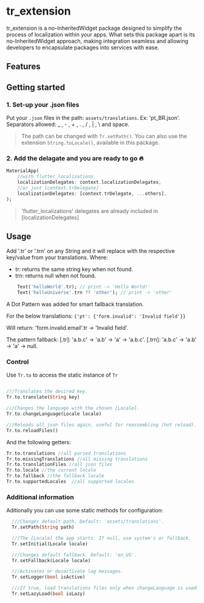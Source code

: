 
# tr_extension

tr_extension is a no-InheritedWidget package designed to simplify the process of localization within your apps.
What sets this package apart is its no-InheritedWidget approach, making integration seamless and allowing developers to encapsulate packages into services with ease.

## Features

## Getting started

### 1. Set-up your .json files

Put your `.json` files in the path: `assets/translations`.
Ex: 'pt_BR.json'. Separators allowed: _ , - , + , . , / , | , \ and space.

> The path can be changed with `Tr.setPath()`.
> You can also use the extension `String.toLocale()`, available in this package.

### 2. Add the delagate and you are ready to go 🔥

```dart
MaterialApp(
    //with flutter_localizations
    localizationDelegates: context.localizationDelegates,
    //or just [context.trDelegate]
    localizationDelegates: [context.trDelegate, ...others],
);
```

> 'flutter_localizations' delegates are already included in [localizationDelegates]

## Usage

Add '.tr' or '.trn' on any String and it will replace with the respective key/value from your translations. Where:

- tr: returns the same string key when not found.
- trn: returns null when not found.

```dart
    Text('helloWorld'.tr); // print -> 'Hello World!'
    Text('helloUniverse'.trn ?? 'other'); // print -> 'other'
```

A Dot Pattern was added for smart fallback translation.

For the below translations:
`{'pt': {'form.invalid': 'Invalid field'}}`

Will return:
'form.invalid.email'.tr -> 'Invalid field'.

The pattern fallback:
[.tr]: 'a.b.c' -> 'a.b' -> 'a' -> 'a.b.c'.
[.trn]: 'a.b.c' -> 'a.b' -> 'a' -> null.

### Control

Use `Tr.to` to access the static instance of `Tr`

```dart

///Translates the desired key.
Tr.to.translate(String key)

///Changes the language with the chosen [Locale].
Tr.to.changeLanguage(Locale locale)

///Reloads all json files again, useful for reassembling (hot reload).
Tr.to.reloadFiles()

```

And the following getters:

```dart
Tr.to.translations //all parsed translations
Tr.to.missingTranslations //all missing translations
Tr.to.translationFiles //all json files
Tr.to.locale //the current locale
Tr.to.fallback //the fallback locale
Tr.to.supportedLocales  //all supported locales

```

### Additional information

Aditionally you can use some static methods for configuration:

```dart
  ///Changes default path. Default: 'assets/translations'.
  Tr.setPath(String path)

  ///The [Locale] the app starts. If null, use system's or fallback.
  Tr.setInitial(Locale locale)

  ///Changes default fallback. Default: 'en_US'.
  Tr.setFallback(Locale locale)

  ///Activates or desactivate log messages.
  Tr.setLogger(bool isActive)

  ///If true, load translations files only when changeLanguage is used. Defaults to false.
  Tr.setLazyLoad(bool isLazy)
```
